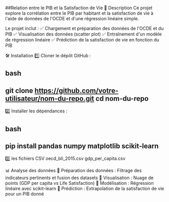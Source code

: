 ##Relation entre le PIB et la Satisfaction de Vie
📌 Description
Ce projet explore la corrélation entre le PIB par habitant et la satisfaction de vie à l'aide de données de l'OCDE et d'une régression linéaire simple.

Le projet inclut :
✅ Chargement et préparation des données de l'OCDE et du PIB
✅ Visualisation des données (scatter plot)
✅ Entraînement d'un modèle de régression linéaire
✅ Prédiction de la satisfaction de vie en fonction du PIB

🛠 Installation
1️⃣ Cloner le dépôt GitHub :

bash
--
git clone https://github.com/votre-utilisateur/nom-du-repo.git
cd nom-du-repo
--
2️⃣ Installer les dépendances :

bash
--
pip install pandas numpy matplotlib scikit-learn
--
3️⃣ les fichiers CSV 
oecd_bli_2015.csv
gdp_per_capita.csv

📊 Analyse des données
📌 Préparation des données : Filtrage des indicateurs pertinents et fusion des datasets
📌 Visualisation : Nuage de points (GDP per capita vs Life Satisfaction)
📌 Modélisation : Régression linéaire avec scikit-learn
📌 Prédiction : Extrapolation de la satisfaction de vie pour un PIB donné
